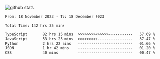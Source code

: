 
![github stats](https://github-readme-stats.vercel.app/api?username=realmahd1&show_icons=true&theme=codeSTACKr&hide_rank=true&count_private=true)

<!--START_SECTION:waka-->

```txt
From: 18 November 2023 - To: 18 December 2023

Total Time: 142 hrs 35 mins

TypeScript       82 hrs 15 mins  >>>>>>>>>>>>>>-----------   57.69 %
JavaScript       53 hrs 25 mins  >>>>>>>>>----------------   37.47 %
Python           2 hrs 22 mins   -------------------------   01.66 %
JSON             1 hr 42 mins    -------------------------   01.20 %
CSS              40 mins         -------------------------   00.47 %
```

<!--END_SECTION:waka-->
